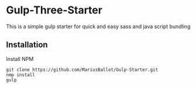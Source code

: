 # Gulp-Three-Starter

This is a simple gulp starter for quick and easy sass and java script bundling

## Installation

Install NPM
```
git clone https://github.com/MariusBallot/Gulp-Starter.git
nmp install
gulp
```
